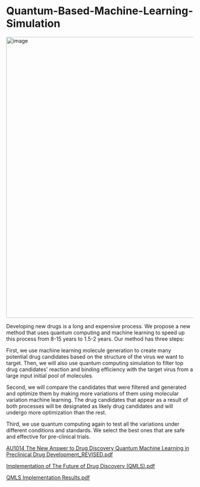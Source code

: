 # Quantum-Based-Machine-Learning-Simulation

<img width="756" alt="image" src="https://github.com/yifan1207/Quantum-Based-Machine-Learning-Simulation/assets/117659507/4e480982-8f41-4d9e-b1a9-854715a4edc9">

Developing new drugs is a long and expensive process. We propose a new method that uses quantum computing and machine learning to speed up this process from 8-15 years to 1.5-2 years. Our method has three steps:

First, we use machine learning molecule generation to create many potential drug candidates based on the structure of the virus we want to target. Then, we will also use quantum computing simulation to filter top drug candidates' reaction and binding efficiency with the target virus from a large input initial pool of molecules.

Second, we will compare the candidates that were filtered and generated and optimize them by making more variations of them using molecular variation machine learning. The drug candidates that appear as a result of both processes will be designated as likely drug candidates and will undergo more optimization than the rest.

Third, we use quantum computing again to test all the variations under different conditions and standards. We select the best ones that are safe and effective for pre-clinical trials.

[AU1014 The New Answer to Drug Discovery Quantum Machine Learning in Preclinical Drug Development_REVISED.pdf](https://github.com/yifan1207/Quantum-Based-Machine-Learning-Simulation/files/13856382/AU1014.The.New.Answer.to.Drug.Discovery.Quantum.Machine.Learning.in.Preclinical.Drug.Development_REVISED.pdf)

[Implementation of The Future of Drug Discovery (QMLS).pdf](https://github.com/yifan1207/Quantum-Based-Machine-Learning-Simulation/files/13856364/Implementation.of.The.Future.of.Drug.Discovery.QMLS.pdf)

[QMLS Implementation Results.pdf](https://github.com/yifan1207/Quantum-Based-Machine-Learning-Simulation/files/13856381/QMLS.Implementation.Results.pdf)
